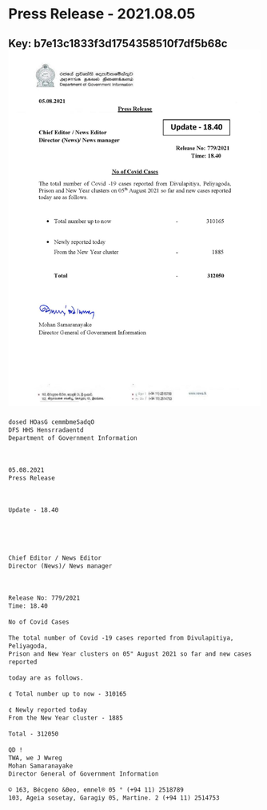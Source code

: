 # Press Release  - 2021.08.05 
Key: b7e13c1833f3d1754358510f7df5b68c 
![img](img/b7e13c1833f3d1754358510f7df5b68c.jpg)
---
```
dosed HOasG cemmbmeSadqO
DFS HHS Hensrradaentd
Department of Government Information

 

05.08.2021
Press Release

 

Update - 18.40

 

 

Chief Editor / News Editor
Director (News)/ News manager

 

Release No: 779/2021
Time: 18.40

No of Covid Cases

The total number of Covid -19 cases reported from Divulapitiya, Peliyagoda,
Prison and New Year clusters on 05" August 2021 so far and new cases reported

today are as follows.

¢ Total number up to now - 310165

¢ Newly reported today
From the New Year cluster - 1885

Total - 312050

QD !
TWA, we J Wwreg
Mohan Samaranayake
Director General of Government Information

© 163, Bécgeno &0eo, emnel® 05 ° (+94 11) 2518789
103, Ageia sosetay, Garagiy 0S, Martine. 2 (+94 11) 2514753

  

```
